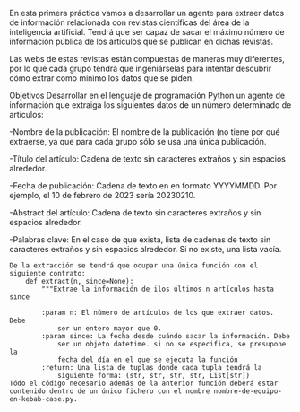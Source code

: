 En esta primera práctica vamos a desarrollar un agente para extraer datos de información relacionada con revistas científicas del área de la inteligencia artificial. Tendrá que ser capaz de sacar el máximo número de información pública de los artículos que se publican en dichas revistas.  

Las webs de estas revistas están compuestas de maneras muy diferentes, por lo que cada grupo tendrá que ingeniárselas para intentar descubrir cómo extrar como mínimo los datos que se piden.

Objetivos
    Desarrollar en el lenguaje de programación Python un agente de información que extraiga los siguientes datos de un número determinado de artículos:  
      
      
   -Nombre de la publicación: El nombre de la publicación (no tiene por qué extraerse, ya que para cada grupo sólo se usa una única publicación.  
        
   -Título del artículo: Cadena de texto sin caracteres extraños y sin espacios alrededor.  
        
   -Fecha de publicación: Cadena de texto en en formato YYYYMMDD. Por ejemplo, el 10 de febrero de 2023 sería 20230210.  
        
   -Abstract del artículo: Cadena de texto sin caracteres extraños y sin espacios alrededor.  
        
   -Palabras clave: En el caso de que exista, lista de cadenas de texto sin caracteres extraños y sin espacios alrededor. Si no existe, una lista vacía.   
        
        

    De la extracción se tendrá que ocupar una única función con el siguiente contrato:
        def extract(n, since=None):
            """Extrae la información de ilos últimos n artículos hasta since
        
            :param n: El número de artículos de los que extraer datos. Debe
                ser un entero mayor que 0.
            :param since: La fecha desde cuándo sacar la información. Debe
                ser un objeto datetime. si no se especifica, se presupone la
                fecha del día en el que se ejecuta la función
            :return: Una lista de tuplas donde cada tupla tendrá la
                siguiente forma: (str, str, str, str, List[str])
    Tódo el código necesario además de la anterior función deberá estar contenido dentro de un único fichero con el nombre nombre-de-equipo-en-kebab-case.py.
